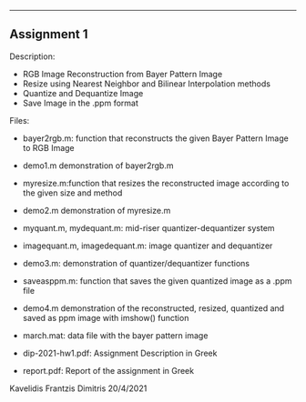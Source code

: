 ------------
Assignment 1
------------

Description:

- RGB Image Reconstruction from Bayer Pattern Image
- Resize using Nearest Neighbor and Bilinear Interpolation methods
- Quantize and Dequantize Image
- Save Image in the .ppm format

Files:

- bayer2rgb.m: function that reconstructs the given Bayer Pattern Image to RGB Image
- demo1.m demonstration of bayer2rgb.m

- myresize.m:function that resizes the reconstructed image according to the given size and method
- demo2.m demonstration of myresize.m

- myquant.m, mydequant.m: mid-riser quantizer-dequantizer system
- imagequant.m, imagedequant.m: image quantizer and dequantizer
- demo3.m: demonstration of quantizer/dequantizer functions

- saveasppm.m: function that saves the given quantized image as a .ppm file
- demo4.m demonstration of the reconstructed, resized, quantized and saved as ppm image with imshow() function

- march.mat: data file with the bayer pattern image

- dip-2021-hw1.pdf: Assignment Description in Greek

- report.pdf: Report of the assignment in Greek

Kavelidis Frantzis Dimitris 								20/4/2021
